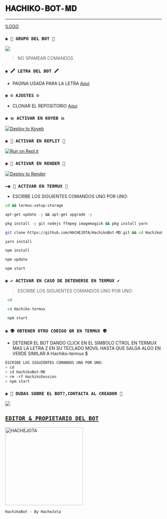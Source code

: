 # ` 𝐇𝐀𝐂𝐇𝐈𝐊𝐎-𝐁𝐎𝐓-𝐌𝐃 ` 

------------------

[!LOGO](https://telegra.ph/file/ff484bd2a70947468449f.jpg)

### `◉ 💟 GRUPO DEL BOT 💟`

<a href="https://chat.whatsapp.com/LRQdtS7nKt89NBUPWJDjzh" target="blank"><img src="https://img.shields.io/badge/GRUPO_OFC_DEL_BOT_-25D366?style=for-the-badge&logo=whatsapp&logoColor=white" /></a>



 > NO SPAMEAR COMANDOS


### `◉ 🖍 LETRA DEL BOT 🖍`
- PAGINA USADA PARA LA LETRA [Aqui](https://smiley.cool/es/weirdmaker.php)


### `◉ ⚙️ AJUSTES ⚙️`
- CLONAR EL REPOSITORIO [Aqui](https://github.com/HACHEJOTA/Hachiko-Bot-MD/fork)

  
### `◉ 💥 ACTIVAR EN KOYEB 💥`

[![Deploy to Koyeb](https://www.koyeb.com/static/images/deploy/button.svg)](https://app.koyeb.com/deploy?type=git&repository=https://github.com/HACHEJOTA/Hachiko-Bot-MD&branch=master&name=hachikobot)
  
### `◉ 🌌 ACTIVAR EN REPLIT 🌌`

[![Run on Repl.it](https://repl.it/badge/github/HACHEJOTA/Hachiko-Bot-MD)](https://repl.it/github/HACHEJOTA/Hachiko-Bot-MD) 
  
### `◉ 🔰 ACTIVAR EN RENDER 🔰`

[![Deploy to Render](https://render.com/images/deploy-to-render-button.svg)](https://dashboard.render.com/blueprint/new?repo=https%3A%2F%2Fgithub.com%2FHACHEJOTA%2FHachiko-Bot-MD) 

### `—◉ 👾 ACTIVAR EN TERMUX 👾` 
- ESCRIBE LOS SIGUIENTES COMANDOS UNO POR UNO:
```bash
cd && termux-setup-storage
```

```bash
apt-get update -y && apt-get upgrade -y
```

```bash
pkg install -y git nodejs ffmpeg imagemagick && pkg install yarn 
```

```bash
git clone https://github.com/HACHEJOTA/HachikoBot-MD.git && cd HachikoBot-MD
```

```bash
yarn install
```

```bash
npm install
```

```bash
npm update
```

```bash
npm start
```

### `◉ ✔️ ACTIVAR EN CASO DE DETENERSE EN TERMUX ✔️`

> ESCRIBE LOS SIGUIENTES COMANDOS UNO POR UNO:
```bash
 cd
```
```bash
 cd Hachiko-termux
```
```bash
 npm start
```

### `◉ 👽 OBTENER OTRO CODIGO QR EN TERMUX 👽`
- DETENER EL BOT DANDO CLICK EN EL SIMBOLO CTROL EN TERMUX MAS LA LETRA Z EN SU TECLADO MOVIL HASTA QUE SALGA ALGO EN VERDE SIMILAR A Hachiko-termux $  
```bash
ESCRIBE LOS SIGUIENTES COMANDOS UNO POR UNO:
> cd 
> cd HachikoBot-MD
> rm -rf HachikoSession
> npm start
```

 ### `◉ 👑 DUDAS SOBRE EL BOT?,CONTACTA AL CREADOR 👑`
<a href="http://wa.me/51992004117" target="blank"><img src="https://img.shields.io/badge/HACHE_JOTA_CREADOR-25D366?style=for-the-badge&logo=whatsapp&logoColor=white" />


## `EDITOR & PROPIETARIO DEL BOT` 
<a href="https://github.com/HACHEJOTA"><img src="https://github.com/HACHEJOTA.png" width="250" height="250" alt="HACHEJOTA"/></a>
  
`HachikoBot - By HacheJota`

